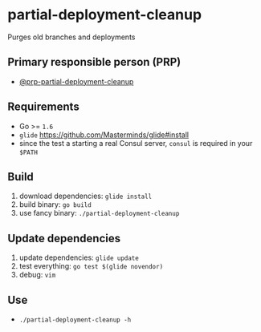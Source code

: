 # partial-deployment-cleanup

Purges old branches and deployments

## Primary responsible person (PRP)

* [@prp-partial-deployment-cleanup](https://github.com/orgs/rebuy-de/teams/prp-partial-deployment-cleanup)

## Requirements

* Go >= `1.6`
* `glide` https://github.com/Masterminds/glide#install
* since the test a starting a real Consul server, `consul` is required in your `$PATH`

## Build

1. download dependencies: `glide install`
2. build binary: `go build`
3. use fancy binary: `./partial-deployment-cleanup`

## Update dependencies

1. update dependencies: `glide update`
2. test everything: `go test $(glide novendor)`
3. debug: `vim`

## Use

* `./partial-deployment-cleanup -h`
